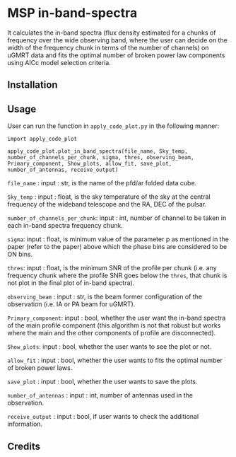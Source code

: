 # MSP in-band-spectra
It calculates the in-band spectra (flux density estimated for a chunks of frequency over the wide observing band, where the user can decide on the width of the frequency chunk in terms of the number of channels) on uGMRT data and fits the optimal number of broken power law components using AICc model selection criteria.

## Installation


## Usage
User can run the function in `apply_code_plot.py` in the following manner:
```
import apply_code_plot

apply_code_plot.plot_in_band_spectra(file_name, Sky_temp, number_of_channels_per_chunk, sigma, thres, observing_beam, Primary_component, Show_plots, allow_fit, save_plot, number_of_antennas, receive_output)
```
```file_name``` : input : str, is the name of the pfd/ar folded data cube.

```Sky_temp``` : input : float, is the sky temperature of the sky at the central frequency of the wideband telescope and the RA, DEC of the pulsar.

```number_of_channels_per_chunk```: input : int, number of channel to be taken in each in-band spectra frequency chunk.

```sigma```: input : float, is minimum value of the parameter p as mentioned in the paper (refer to the paper) above which the phase bins are considered to be ON bins.

```thres```: input : float, is the minimum SNR of the profile per chunk (i.e. any frequency chunk where the profile SNR goes below the ```thres```, that chunk is not plot in the final plot of in-band spectra).

```observing_beam``` : input : str, is the beam former configuration of the observation (i.e. IA or PA beam for uGMRT).

```Primary_component```: input : bool, whether the user want the in-band spectra of the main profile component (this algorithm is not that robust but works where the main and the other components of profile are disconnected).

```Show_plots```: input : bool, whether the user wants to see the plot or not.

```allow_fit``` : input : bool, whether the user wants to fits the optimal number of broken power laws.

```save_plot``` : input : bool, whether the user wants to save the plots.

```number_of_antennas``` : input : int, number of antennas used in the observation.

```receive_output```  : input : bool, if user wants to check the additional information.

## Credits


